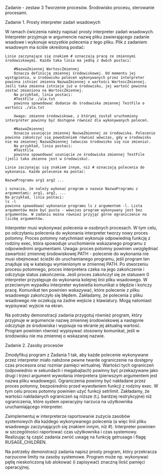 Zadanie - zestaw 3
Tworzenie procesów. Środowisko procesu, sterowanie procesami.

Zadanie 1. Prosty interpreter zadań wsadowych

W ramach ćwiczenia należy napisać prosty interpreter zadań wsadowych. Interpreter przyjmuje w argumencie nazwę pliku zawierającego zadanie wsadowe i wykonuje wszystkie polecenia z tego pliku. Plik z zadaniem wsadowym ma ściśle określoną postać:

    Linie zaczynające się znakiem # oznaczają pracę ze zmiennymi środowiskowymi. Każda taka linia ma jedną z dwóch postaci:

        #NazwaZmiennej WartoscZmiennej
        Oznacza definicję zmiennej środowiskowej. Od momentu jej wystąpienia, w środowisku poleceń wykonywanych przez interpreter powinna istnieć zmienna NazwaZmiennej o wartości WartoscZmiennej. Jeśli taka zmienna istnieje już w środowisku, jej wartość powinna zostać zmieniona na WartoscZmiennej.
        Na przykład, linia postaci:
        #TestFile ./ala.txt
        powinna spowodować dodanie do środowiska zmiennej TestFile o wartości ./ala.txt

        Uwaga: zmienne środowiskowe, z którymi został uruchomiony interpreter powinny być dostępne również dla wykonywanych poleceń.

        #NazwaZmiennej
        Oznacza usunięcie zmiennej NazwaZmiennej ze środowiska. Polecenie powinno zakończyć się powodzeniem również wówczas, gdy w środowisku nie ma zmiennej NazwaZmiennej (wówczas środowisko się nie zmienia).
        Na przykład, linia postaci:
        #TestFile
        powinna spowodować usunięcie ze środowiska zmiennej TestFile (jeśli taka zmienna jest w środowisku).

    Linie zaczynając się znakiem innym, niż # oznaczają polecenia do wykonania. Każde polecenie ma postać:

    NazwaProgramu arg1 arg2 ...

    i oznacza, że należy wykonać program o nazwie NazwaProgramu z argumentami: arg1, arg2, ...
    Na przykład, linia postaci:
    ls -l
    powinna spowodować wykonanie programu ls z argumentem -l. Lista argumentów może być pusta - wówczas program wykonywany jest bez argumentów. W zadaniu można również przyjąć górne ograniczenie na liczbę argumentów.

Interpreter musi wykonywać polecenia w osobnych procesach. W tym celu, po odczytaniu polecenia do wykonania interpreter tworzy nowy proces potomny. Proces potomny natychmiast wykonuje odpowiednią funkcję z rodziny exec, która spowoduje uruchomienie wskazanego programu z odpowiednimi argumentami. Uwaga: proces potomny powinien uwzględniać zawartość zmiennej środowiskowej PATH - polecenie do wykonania nie musi obejmować ścieżki do uruchamianego programu, jeśli program ten znajduje się w katalogu wymienionym w zmiennej PATH.
Po stworzeniu procesu potomnego, proces interpretera czeka na jego zakończenie i odczytuje status zakończenia. Jeśli proces zakończył się ze statusem 0 interpreter przystępuje do wykonania kolejnej linii pliku wsadowego. W przeciwnym wypadku interpreter wyświetla komunikat o błędzie i kończy pracę. Komunikat ten powinien wskazywać, które polecenie z pliku wsadowego zakończyło się błędem. Zakładamy, że polecenia z pliku wsadowego nie oczekują na żadne wejście z klawiatury. Mogą natomiast wypisywać wyjście na ekran.

Na potrzeby demonstracji zadania przygotuj również program, który przyjmuje w argumencie nazwę zmiennej środowiskowej a następnie odczytuje ze środowiska i wypisuje na ekranie jej aktualną wartość. Program powinien również wypisywać stosowny komunikat, jeśli w środowisku nie ma zmiennej o wskazanej nazwie.

Zadanie 2. Zasoby procesów

Zmodyfikuj program z Zadania 1 tak, aby każde polecenie wykonywane przez interpreter miało nałożone pewne twarde ograniczenie na dostępny czas procesora oraz rozmiar pamięci wirtualnej. Wartości tych ograniczeń (odpowiednio w sekundach i megabajtach) powinny być przekazywane jako drugi i trzeci argument wywołania interpretera (pierwszym argumentem jest nazwa pliku wsadowego). Ograniczenia powinny być nakładane przez proces potomny, bezpośrednio przed wywołaniem funkcji z rodziny exec. W tym celu proces potomny powinien użyć funkcji setrlimit. Zakładamy, że wartości nakładanych ograniczeń są niższe (t.j. bardziej restrykcyjne) niż ograniczenia, które system operacyjny narzuca na użytkownika uruchamiającego interpreter.

Zaimplementuj w interpreterze raportowanie zużycia zasobów systemowych dla każdego wykonywanego polecenia (a więc linii pliku wsadowego zaczynających się znakiem innym, niż #). Interpreter powinien w szczególności raportować czas użytkownika i czas systemowy. Realizując tą część zadania zwróć uwagę na funkcję getrusage i flagę RUSAGE_CHILDREN.

Na potrzeby demonstracji zadania napisz prosty program, który przekracza narzucone limity na zasoby systemowe. Program może np. wykonywać  pętlę nieskończoną lub alokować (i zapisywać) znaczną ilość pamięci operacyjnej.
